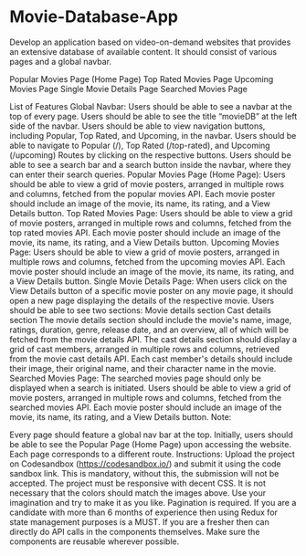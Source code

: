 # Movie-Database-App

Develop an application based on video-on-demand websites that provides an extensive database of available content. It should consist of various pages and a global navbar.

Popular Movies Page (Home Page)
Top Rated Movies Page
Upcoming Movies Page
Single Movie Details Page
Searched Movies Page

List of Features
Global Navbar:
Users should be able to see a navbar at the top of every page.
Users should be able to see the title “movieDB” at the left side of the navbar.
Users should be able to view navigation buttons, including Popular, Top Rated, and Upcoming, in the navbar.
Users should be able to navigate to Popular (/), Top Rated (/top-rated), and Upcoming (/upcoming) Routes by clicking on the respective buttons.
Users should be able to see a search bar and a search button inside the navbar, where they can enter their search queries.
Popular Movies Page (Home Page):
Users should be able to view a grid of movie posters, arranged in multiple rows and columns, fetched from the popular movies API.
Each movie poster should include an image of the movie, its name, its rating, and a View Details button.
Top Rated Movies Page:
Users should be able to view a grid of movie posters, arranged in multiple rows and columns, fetched from the top rated movies API.
Each movie poster should include an image of the movie, its name, its rating, and a View Details button.
Upcoming Movies Page:
Users should be able to view a grid of movie posters, arranged in multiple rows and columns, fetched from the upcoming movies API.
Each movie poster should include an image of the movie, its name, its rating, and a View Details button.
Single Movie Details Page:
When users click on the View Details button of a specific movie poster on any movie page, it should open a new page displaying the details of the respective movie.
Users should be able to see two sections:
Movie details section
Cast details section
The movie details section should include the movie's name, image, ratings, duration, genre, release date, and an overview, all of which will be fetched from the movie details API.
The cast details section should display a grid of cast members, arranged in multiple rows and columns, retrieved from the movie cast details API.
Each cast member's details should include their image, their original name, and their character name in the movie.
Searched Movies Page:
The searched movies page should only be displayed when a search is initiated.
Users should be able to view a grid of movie posters, arranged in multiple rows and columns, fetched from the searched movies API.
Each movie poster should include an image of the movie, its name, its rating, and a View Details button.
Note:

Every page should feature a global nav bar at the top.
Initially, users should be able to see the Popular Page (Home Page) upon accessing the website.
Each page corresponds to a different route.
Instructions:
Upload the project on Codesandbox (https://codesandbox.io/) and submit it using the code sandbox link. This is mandatory, without this, the submission will not be accepted.
The project must be responsive with decent CSS.
It is not necessary that the colors should match the images above. Use your imagination and try to make it as you like.
Pagination is required.
If you are a candidate with more than 6 months of experience then using Redux for state management purposes is a MUST.
If you are a fresher then can directly do API calls in the components themselves.
Make sure the components are reusable wherever possible.
